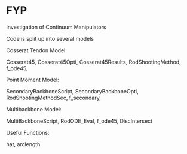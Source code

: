 # FYP
Investigation of Continuum Manipulators

Code is split up into several models

Cosserat Tendon Model:

Cosserat45,
Cosserat45Opti,
Cosserat45Results,
RodShootingMethod,
f_ode45,

Point Moment Model:

SecondaryBackboneScript,
SecondaryBackboneOpti,
RodShootingMethodSec,
f_secondary,

Multibackbone Model:

MultiBackboneScript,
RodODE_Eval,
f_ode45,
DiscIntersect


Useful Functions:

hat,
arclength
